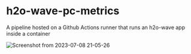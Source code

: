 # h2o-wave-pc-metrics

A pipeline hosted on a Github Actions runner that runs an h2o-wave app inside a container

![Screenshot from 2023-07-08 21-05-26](https://github.com/BorisDundakov/h2o-wave-pc-metrics/assets/71731579/558791b5-82c5-4fa0-8acc-39067212bebd)

